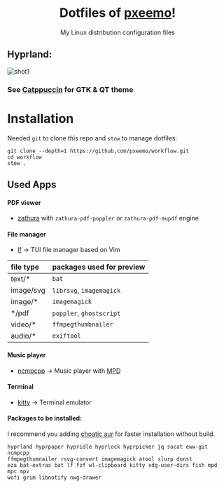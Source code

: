 <h1 align="center">Dotfiles of <a href="https://github.com/pxeemo">pxeemo</a>!</h1>
<p align="center">My Linux distribution configuration files</p>

## Hyprland:

![shot1](screenshots/view.avif)

### See [Catppuccin](https://catppuccin-website.vercel.app/) for GTK & QT theme

# Installation

Needed `git` to clone this repo and `stow` to manage dotfiles:

```shell
git clone --depth=1 https://github,com/pxeemo/workflow.git
cd workflow
stow .
```

## Used Apps

#### PDF viewer

- [zathura](https://github.com/pwmt/zathura) with `zathura-pdf-poppler` or `zathura-pdf-mupdf` engine

#### File manager

- [lf](https://github.com/gokcehan/lf) &#8594; TUI file manager based on Vim

| file type | packages used for preview |
| :-------- | :------------------------ |
| text/\*   | `bat`                     |
| image/svg | `librsvg`, `imagemagick`  |
| image/\*  | `imagemagick`             |
| \*/pdf    | `poppler`, `ghostscript`  |
| video/\*  | `ffmpegthumbnailer`       |
| audio/\*  | `exiftool`                |

#### Music player

- [ncmpcpp](https://github.com/ncmpcpp/ncmpcpp) &#8594; Music player with [MPD](https://github.com/MusicPlayerDaemon/MPD)

#### Terminal

- [kitty](https://github.com/kovidgoyal/kitty) &#8594; Terminal emulator

#### Packages to be installed:

I recommend you adding [choatic aur](https://aur.chaotic.cx/) for faster installation without build.

```
hyprland hyprpaper hypridle hyprlock hyprpicker jq socat eww-git ncmpcpp
ffmpegthumnailer rsvg-convert imagemagick atool slurp dunst
eza bat-extras bat lf fzf wl-clipboard kitty xdg-user-dirs fish mpd mpc mpv
wofi grim libnotify nwg-drawer
```
